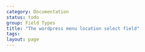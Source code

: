 ```yaml
---
category: Documentation
status: todo
group: Field Types
title: "The wordpress menu location select field"
tags: 
layout: page
---
```


